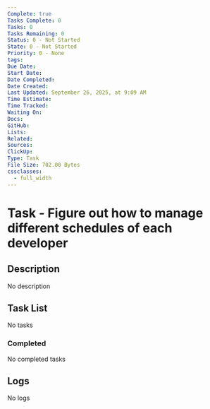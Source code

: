 ```yaml
---
Complete: true
Tasks Complete: 0
Tasks: 0
Tasks Remaining: 0
Status: 0 - Not Started
State: 0 - Not Started
Priority: 0 - None
tags:
Due Date:
Start Date:
Date Completed:
Date Created:
Last Updated: September 26, 2025, at 9:09 AM
Time Estimate:
Time Tracked:
Waiting On:
Docs:
GitHub:
Lists:
Related:
Sources:
ClickUp:
Type: Task
File Size: 702.00 Bytes
cssclasses:
  - full_width
---
```

# Task - Figure out how to manage different schedules of each developer

## Description

<span class="placeholder">No description</span>

## Task List

<span class="placeholder">No tasks</span>

### Completed

<span class="placeholder">No completed tasks</span>

## Logs

<span class="placeholder">No logs</span>
